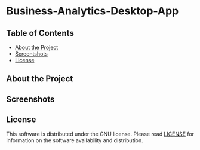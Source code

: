 # Business-Analytics-Desktop-App

## Table of Contents

* [About the Project](#About-the-Project)
* [Screentshots](#Screenshots)
* [License](#License)

## About the Project


## Screenshots

<!-- 
<img src="https://raw.githubusercontent.com/andrew-drogalis/CLI-Email-Scanner/main/screenshots/Email_Scanner.PNG" alt="CLI-Email-
Scanner-Screenshot" style="width: 850px; padding-top: 10px;"> -->


## License

This software is distributed under the GNU license. Please read [LICENSE](https://github.com/andrew-drogalis/CLI-Email-Scanner/blob/main/LICENSE) for information on the software availability and distribution.
